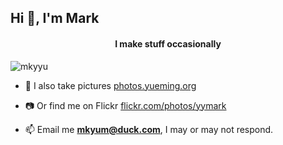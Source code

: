 <h2 align="left">Hi 👋, I'm Mark</h2>
<h4 align="center">I make stuff occasionally</h4>

<p align="left"> <img src="https://komarev.com/ghpvc/?username=mkyyu&label=Profile%20views&color=0e75b6&style=flat" alt="mkyyu" /> </p>

- 📸 I also take pictures [photos.yueming.org](https://photos.yueming.org/)

- 📷 Or find me on Flickr [flickr.com/photos/yymark](https://flickr.com/photos/yymark/)


<p align="left">
</p>

- 📫 Email me **mkyum@duck.com**, I may or may not respond. 
